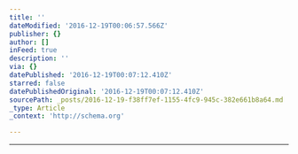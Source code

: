 ```yaml
---
title: ''
dateModified: '2016-12-19T00:06:57.566Z'
publisher: {}
author: []
inFeed: true
description: ''
via: {}
datePublished: '2016-12-19T00:07:12.410Z'
starred: false
datePublishedOriginal: '2016-12-19T00:07:12.410Z'
sourcePath: _posts/2016-12-19-f38ff7ef-1155-4fc9-945c-382e661b8a64.md
_type: Article
_context: 'http://schema.org'

---
```

---